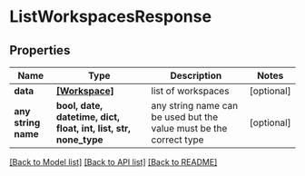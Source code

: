 # ListWorkspacesResponse


## Properties
Name | Type | Description | Notes
------------ | ------------- | ------------- | -------------
**data** | [**[Workspace]**](Workspace.md) | list of workspaces | [optional] 
**any string name** | **bool, date, datetime, dict, float, int, list, str, none_type** | any string name can be used but the value must be the correct type | [optional]

[[Back to Model list]](../README.md#documentation-for-models) [[Back to API list]](../README.md#documentation-for-api-endpoints) [[Back to README]](../README.md)



